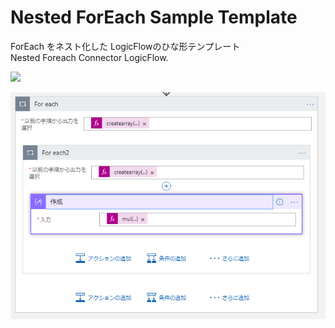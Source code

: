# Nested ForEach Sample Template

ForEach をネスト化した LogicFlowのひな形テンプレート<br />
Nested Foreach Connector LogicFlow.

<a href="https://portal.azure.com/#create/Microsoft.Template/uri/https%3A%2F%2Fraw.githubusercontent.com%2Fahf0124%2FLogicFlow-ja%2Fmaster%2FNestedForEachLogicFlow%2Fnestedforeachtemplate.json" target="_blank">
    <img src="http://azuredeploy.net/deploybutton.png"/>
</a>

![LogicFlow](https://github.com/ahf0124/LogicFlow-ja/blob/master/NestedForEachLogicFLow/nestforeach2.png)
